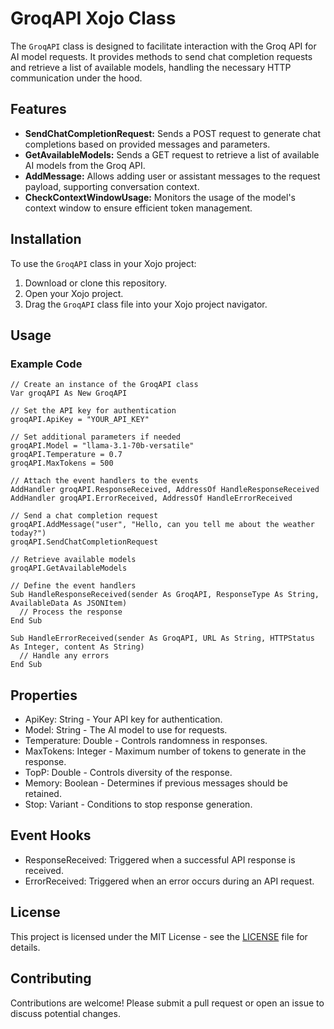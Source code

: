 # GroqAPI Xojo Class

The `GroqAPI` class is designed to facilitate interaction with the Groq API for AI model requests. It provides methods to send chat completion requests and retrieve a list of available models, handling the necessary HTTP communication under the hood.

## Features

- **SendChatCompletionRequest:** Sends a POST request to generate chat completions based on provided messages and parameters.
- **GetAvailableModels:** Sends a GET request to retrieve a list of available AI models from the Groq API.
- **AddMessage:** Allows adding user or assistant messages to the request payload, supporting conversation context.
- **CheckContextWindowUsage:** Monitors the usage of the model's context window to ensure efficient token management.

## Installation

To use the `GroqAPI` class in your Xojo project:

1. Download or clone this repository.
2. Open your Xojo project.
3. Drag the `GroqAPI` class file into your Xojo project navigator.

## Usage

### Example Code

```xojo
// Create an instance of the GroqAPI class
Var groqAPI As New GroqAPI

// Set the API key for authentication
groqAPI.ApiKey = "YOUR_API_KEY"

// Set additional parameters if needed
groqAPI.Model = "llama-3.1-70b-versatile"
groqAPI.Temperature = 0.7
groqAPI.MaxTokens = 500

// Attach the event handlers to the events
AddHandler groqAPI.ResponseReceived, AddressOf HandleResponseReceived
AddHandler groqAPI.ErrorReceived, AddressOf HandleErrorReceived

// Send a chat completion request
groqAPI.AddMessage("user", "Hello, can you tell me about the weather today?")
groqAPI.SendChatCompletionRequest

// Retrieve available models
groqAPI.GetAvailableModels

// Define the event handlers
Sub HandleResponseReceived(sender As GroqAPI, ResponseType As String, AvailableData As JSONItem)
  // Process the response
End Sub

Sub HandleErrorReceived(sender As GroqAPI, URL As String, HTTPStatus As Integer, content As String)
  // Handle any errors
End Sub
```

## Properties
- ApiKey: String - Your API key for authentication.
- Model: String - The AI model to use for requests.
- Temperature: Double - Controls randomness in responses.
- MaxTokens: Integer - Maximum number of tokens to generate in the response.
- TopP: Double - Controls diversity of the response.
- Memory: Boolean - Determines if previous messages should be retained.
- Stop: Variant - Conditions to stop response generation.

## Event Hooks
- ResponseReceived: Triggered when a successful API response is received.
- ErrorReceived: Triggered when an error occurs during an API request.

## License
This project is licensed under the MIT License - see the [LICENSE](LICENSE) file for details.

## Contributing
Contributions are welcome! Please submit a pull request or open an issue to discuss potential changes.
